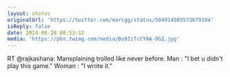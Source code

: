 ```yaml
---
layout: status
originalUrl: 'https://twitter.com/marcgg/status/504914585573679104'
isReply: false
date: 2014-08-28 08:53:12
media: 'https://pbs.twimg.com/media/Bv9IiTcCYAA-DGZ.jpg'
---
```


RT @rajkashana: Mansplaining trolled like never before. Man : "I bet u didn't play this game." Woman : "I wrote it." 

